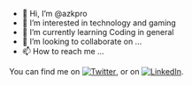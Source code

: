 
- 👋 Hi, I’m @azkpro
- 👀 I’m interested in technology and gaming
- 🌱 I’m currently learning Coding in general
- 💞️ I’m looking to collaborate on ...
- 📫 How to reach me ...

<!-- Actual text -->

You can find me on  [![Twitter][1.2]][1], or on  [![LinkedIn][2.2]][2].

<!-- Icons -->

[1.2]: http://i.imgur.com/wWzX9uB.png (twitter icon without padding)
[2.2]: https://raw.githubusercontent.com/MartinHeinz/MartinHeinz/master/linkedin-3-16.png (LinkedIn icon without padding)

<!-- Links to your social media accounts -->

[1]: https://twitter.com/Azkpro
[2]: https://www.linkedin.com/in/kaiserryo/

<!---
azkpro/azkpro is a ✨ special ✨ repository because its `README.md` (this file) appears on your GitHub profile.
You can click the Preview link to take a look at your changes.
--->
